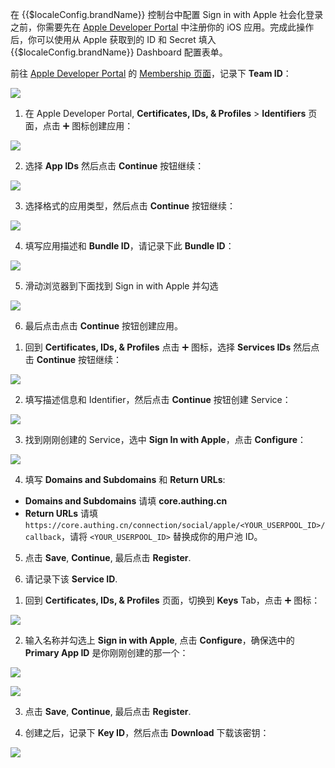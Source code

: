 <IntegrationDetailCard title="获取 Team ID">

在 {{$localeConfig.brandName}} 控制台中配置 Sign in with Apple 社会化登录之前，你需要先在 [Apple Developer Portal](https://developer.apple.com/account/#) 中注册你的 iOS 应用。完成此操作后，你可以使用从 Apple 获取到的 ID 和 Secret 填入 {{$localeConfig.brandName}} Dashboard 配置表单。

</IntegrationDetailCard>

<IntegrationDetailCard title="创建一个 App ID">

前往 [Apple Developer Portal](https://developer.apple.com/account/#) 的 [Membership 页面](https://developer.apple.com/account/#/membership)，记录下 **Team ID**：

![](./images/get-team-id.png)

1. 在 Apple Developer Portal,  **Certificates, IDs, & Profiles** > **Identifiers** 页面，点击 ➕ 图标创建应用：

![](./images/add-identifier.png)

2. 选择 **App IDs** 然后点击 **Continue** 按钮继续：

![](./images/continue.png)

3. 选择格式的应用类型，然后点击 **Continue** 按钮继续：

![](./images/continue-2.png)

4. 填写应用描述和 **Bundle ID**，请记录下此 **Bundle ID**：

![](./images/get-bundle-id.png)

5. 滑动浏览器到下面找到 Sign in with Apple 并勾选

![](./images/check-sign-in-with-apple.png)

6. 最后点击点击 **Continue** 按钮创建应用。

</IntegrationDetailCard>

<IntegrationDetailCard title="创建一个 Service ID">


1. 回到 **Certificates, IDs, & Profiles** 点击 ➕ 图标，选择 **Services IDs** 然后点击 **Continue** 按钮继续：

![](./images/continue-3.png)

2. 填写描述信息和 Identifier，然后点击 **Continue** 按钮创建 Service：

![](./images/continue-4.png)

3. 找到刚刚创建的 Service，选中 **Sign In with Apple**，点击 **Configure**：

![](./images/add-redirect-url.png)

4. 填写 **Domains and Subdomains** 和 **Return URLs**:

- **Domains and Subdomains** 请填 **core.authing.cn**
- **Return URLs** 请填 `https://core.authing.cn/connection/social/apple/<YOUR_USERPOOL_ID>/callback`，请将 `<YOUR_USERPOOL_ID>` 替换成你的用户池 ID。

5. 点击 **Save**, **Continue**, 最后点击 **Register**.

6. 请记录下该 **Service ID**.

</IntegrationDetailCard>

<IntegrationDetailCard title="配置 Signing Key">

1. 回到 **Certificates, IDs, & Profiles** 页面，切换到 **Keys** Tab，点击 ➕ 图标：

![](./images/keys-tab.png)

2. 输入名称并勾选上 **Sign in with Apple**, 点击 **Configure**，确保选中的 **Primary App ID** 是你刚刚创建的那一个：


![](./images/checkbox-2.png)

![](./images/configure-key.png)

3. 点击 **Save**, **Continue**, 最后点击 **Register**.

4. 创建之后，记录下 **Key ID**，然后点击 **Download** 下载该密钥：

![](./images/download.png)


</IntegrationDetailCard>
